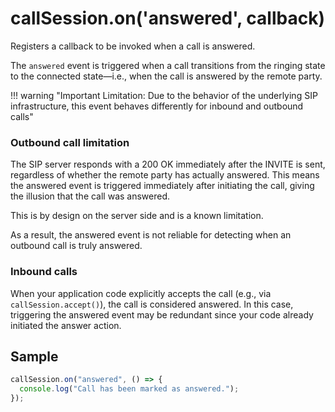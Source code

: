 # callSession.on('answered', callback)

Registers a callback to be invoked when a call is answered.

The `answered` event is triggered when a call transitions from the ringing state
to the connected state—i.e., when the call is answered by the remote party.

!!! warning "Important Limitation: Due to the behavior of the underlying SIP
infrastructure, this event behaves differently for inbound and outbound calls"

### Outbound call limitation

The SIP server responds with a 200 OK immediately after the INVITE is sent,
regardless of whether the remote party has actually answered. This means the
answered event is triggered immediately after initiating the call, giving the
illusion that the call was answered.

This is by design on the server side and is a known limitation.

As a result, the answered event is not reliable for detecting when an outbound
call is truly answered.

### Inbound calls

When your application code explicitly accepts the call (e.g., via
`callSession.accept()`), the call is considered answered. In this case,
triggering the answered event may be redundant since your code already initiated
the answer action.

## Sample

```js
callSession.on("answered", () => {
  console.log("Call has been marked as answered.");
});
```
